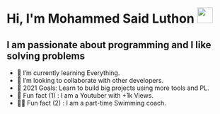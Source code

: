 # Hi, I'm Mohammed Said Luthon <img src="https://media.giphy.com/media/hvRJCLFzcasrR4ia7z/giphy.gif" width="35px">
## I am passionate about programming and I like solving problems 

- 🌱 I’m currently learning Everything.
- 👯 I’m looking to collaborate with other developers. 
- 🥅 2021 Goals: Learn to build big projects using more tools and PL.
- 🤣 Fun fact (1) : I am a Youtuber with +1k Views. 
- 🏊‍♂️ Fun fact (2) : I am a part-time Swimming coach. 
